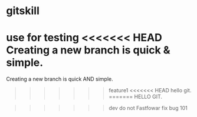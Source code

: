 # gitskill
use for testing
<<<<<<< HEAD
Creating a new branch is quick & simple.
=======
Creating a new branch is quick AND simple.
>>>>>>> feature1
<<<<<<< HEAD
hello git.
=======
HELLO GIT.

>>>>>>> dev
do not Fastfowar
fix bug 101
